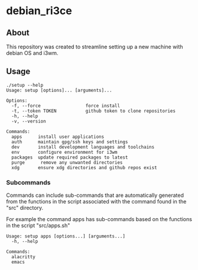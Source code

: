 # debian_ri3ce
## About
This repository was created to streamline setting up a new machine with debian OS and i3wm.

## Usage

``` text
./setup --help
Usage: setup [options]... [arguments]...

Options:
  -f, --force                 force install
  -t, --token TOKEN           github token to clone repositories
  -h, --help
  -v, --version

Commands:
  apps      install user applications
  auth      maintain gpg/ssh keys and settings
  dev       install development languages and toolchains
  env       configure environment for i3wm
  packages  update required packages to latest
  purge      remove any unwanted directories
  xdg       ensure xdg directories and github repos exist
```

### Subcommands
Commands can include sub-commands that are automatically generated from the functions in the script associated with the command found in the "src" directory.

For example the command apps has sub-commands based on the functions in the script "src/apps.sh"
``` text
Usage: setup apps [options...] [arguments...]
  -h, --help

Commands:
  alacritty
  emacs
```
